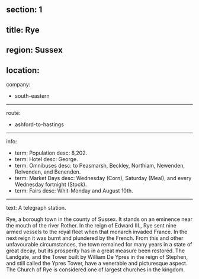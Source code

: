 section: 1
----
title: Rye
----
region: Sussex
----
location: 
----
company:
- south-eastern
----
route:
- ashford-to-hastings
----
info:
- term: Population
  desc: 8,202.
- term: Hotel
  desc: George.
- term: Omnibuses
  desc: to Peasmarsh, Beckley, Northiam, Newenden, Rolvenden, and Benenden.
- term: Market Days
  desc: Wednesday (Corn), Saturday (Meal), and every Wednesday fortnight (Stock).
- term: Fairs
  desc: Whit-Monday and August 10th.
----
text: A telegraph station.

Rye, a borough town in the county of Sussex. It stands on an eminence near the mouth of the river Rother. In the reign of Edward III., Rye sent nine armed vessels to the royal fleet when that monarch invaded France. In the next reign it was burnt and plundered by the French. From this and other unfavourable circumstances, the town remained for many years in a state of great decay, but its prosperity has in a great measure been restored. The Landgate, and the Tower built by William De Ypres in the reign of Stephen, and still called the Ypres Tower, have a venerable and picturesque aspect. The Church of Rye is considered one of largest churches in the kingdom.
